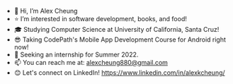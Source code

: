 - 👋 Hi, I’m Alex Cheung
- ⭐ I’m interested in software development, books, and food!
- 🎓 Studying Computer Science at University of California, Santa Cruz!
- 😎 Taking CodePath's Mobile App Development Course for Android right now!
- 👀 Seeking an internship for Summer 2022. 
- 📫 You can reach me at: alexcheung880@gmail.com 
- 😊 Let's connect on LinkedIn! https://www.linkedin.com/in/alexkcheung/

<!---
AlexKCheung/AlexKCheung is a ✨ special ✨ repository because its `README.md` (this file) appears on your GitHub profile.
You can click the Preview link to take a look at your changes.
--->
